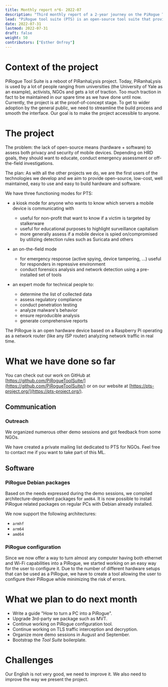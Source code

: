 ```yaml
---
title: Monthly report n⁰6- 2022-07
description: "Third monthly report of a 2-year journey on the PiRogue Tool Suite project"
lead: "PiRogue tool suite (PTS) is an open-source tool suite that provides a comprehensive mobile forensic and network traffic analysis platform."
date: 2022-07-31
lastmod: 2022-07-31
draft: false
weight: 50
contributors: ["Esther Onfroy"]
---
```


# Context of the project
PiRogue Tool Suite is a reboot of PiRanhaLysis project. Today, PiRanhaLysis is used by a lot of people ranging from universities (the University of Yale as an example), activists, NGOs and gets a lot of traction. Too much traction in fact to be maintained in our spare time as we have done until now. Currently, the project is at the proof-of-concept stage. To get to wider adoption by the general public, we need to streamline the build process and smooth the interface. Our goal is to make the project accessible to anyone.

# The project
The problem: the lack of open-source means (hardware + software) to assess both privacy and security of mobile devices. Depending on HRD goals, they should want to educate, conduct emergency assessment or off-the-field investigations.

The plan: As with all the other projects we do, we are the first users of the technologies we develop and we aim to provide open-source, low-cost, well maintained, easy to use and easy to build hardware and software. 

We have three functioning modes for PTS:

- a kiosk mode for anyone who wants to know which servers a mobile device is communicating with
  - useful for non-profit that want to know if a victim is targeted by stalkerware
  - useful for educational purposes to highlight surveillance capitalism
  - more generally assess if a mobile device is spied on/compromised by utilizing detection rules such as Suricata and others

- an on-the-field mode
  - for emergency response (active spying, device tampering, ...) useful for responders in repressive environment
  - conduct forensics analysis and network detection using a pre-installed set of tools

- an expert mode for technical people to:
  - determine the list of collected data
  - assess regulatory compliance
  - conduct penetration testing 
  - analyze malware's behavior
  - ensure reproducible analysis
  - generate comprehensive reports

The PiRogue is an open hardware device based on a Raspberry Pi operating as a network router (like any ISP router) analyzing network traffic in real time. 

# What we have done so far
You can check out our work on GitHub at [https://github.com/PiRogueToolSuite/](https://github.com/PiRogueToolSuite/) or on our website at [https://pts-project.org/](https://pts-project.org/).

## Communication

### Outreach
We organized numerous other demo sessions and got feedback from some NGOs.

We have created a private mailing list dedicated to PTS for NGOs. Feel free to contact me if you want to take part of this ML.

## Software
### PiRogue Debian packages
Based on the needs expressed during the demo sessions, we compiled architecture-dependent packages for `amd64`. It is now possible to install PiRogue related packages on regular PCs with Debian already installed.

We now support the following architectures:
* `armhf`
* `arm64`
* `amd64`

### PiRogue configuration
Since we now offer a way to turn almost any computer having both ethernet and Wi-Fi capabilities into a PiRogue, we started working on an easy way for the user to configure it. Due to the number of different hardware setups that can be used as a PiRogue, we have to create a tool allowing the user to configure their PiRogue while minimizing the risk of errors.

# What we plan to do next month
- Write a guide "How to turn a PC into a PiRogue".
- Upgrade 3rd-party we package such as MVT.
- Continue working on PiRogue configuration tool.
- Continue working on TLS traffic interception and decryption.
- Organize more demo sessions in August and September.
- Bootstrap the *Tool Suite* boilerplate. 

# Challenges
Our English is not very good, we need to improve it. We also need to improve the way we present the project.
